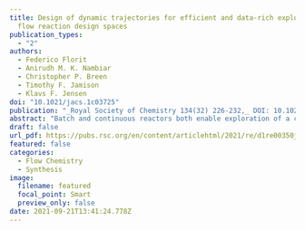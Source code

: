 ```yaml
---
title: Design of dynamic trajectories for efficient and data-rich exploration of
  flow reaction design spaces
publication_types:
  - "2"
authors:
  - Federico Florit
  - Anirudh M. K. Nambiar
  - Christopher P. Breen
  - Timothy F. Jamison
  - Klavs F. Jensen
doi: "10.1021/jacs.1c03725"
publication: "_Royal Society of Chemistry 134(32) 226-232,_ DOI: 10.1021/jacs.1c03725"
abstract: "Batch and continuous reactors both enable exploration of a chemical design space. The former rely on transient experiments, thus experiencing a wide variety of operating conditions over time, whereas the latter are usually operated at steady state and are representative of only one set of conditions. Operating a continuous reactor under dynamic conditions allows more efficient exploration of the underlying reaction space for extraction of kinetics and optimization of performance. We present a methodology to efficiently explore a design space using a tubular flow reactor installed on an automatic platform (equipped with FTIR and HPLC analysis) operated in a transient regime using sinusoidal variations of the parameters. This data-dense method proves to be quicker with respect to steady-state operations because of the larger amount of information collected during a single experiment. A computational analysis provides a simple criterion for the design of dynamic experiments in order for them to be representative of steady-state conditions. The methodology is applied experimentally to the synthesis of a pharmaceutical intermediate via an esterification reaction in the presence of base. In the experiments, up to three parameters (reaction time, base equivalents, and temperature) are changed simultaneously. Proper design of the trajectories in the design space allows verification of the consistency of the results by exploiting the self-crossings within each trajectory and crossings between different trajectories. The experiments further validate the developed criterion for dynamic operations."
draft: false
url_pdf: https://pubs.rsc.org/en/content/articlehtml/2021/re/d1re00350j
featured: false
categories:
  - Flow Chemistry
  - Synthesis
image:
  filename: featured
  focal_point: Smart
  preview_only: false
date: 2021-09-21T13:41:24.778Z
---
```


